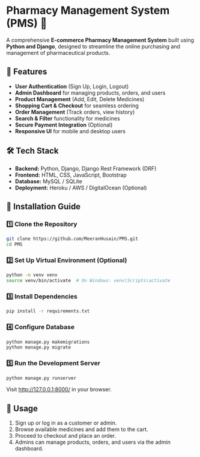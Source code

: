 # Pharmacy Management System (PMS) 💊

A comprehensive **E-commerce Pharmacy Management System** built using **Python and Django**, designed to streamline the online purchasing and management of pharmaceutical products.

## 🚀 Features

- **User Authentication** (Sign Up, Login, Logout)
- **Admin Dashboard** for managing products, orders, and users
- **Product Management** (Add, Edit, Delete Medicines)
- **Shopping Cart & Checkout** for seamless ordering
- **Order Management** (Track orders, view history)
- **Search & Filter** functionality for medicines
- **Secure Payment Integration** (Optional)
- **Responsive UI** for mobile and desktop users

## 🛠️ Tech Stack

- **Backend:** Python, Django, Django Rest Framework (DRF)
- **Frontend:** HTML, CSS, JavaScript, Bootstrap
- **Database:** MySQL / SQLite
- **Deployment:** Heroku / AWS / DigitalOcean (Optional)

## 📌 Installation Guide

### 1️⃣ Clone the Repository

```bash
git clone https://github.com/MeeranHusain/PMS.git
cd PMS
```

### 2️⃣ Set Up Virtual Environment (Optional)

```bash
python -m venv venv
source venv/bin/activate  # On Windows: venv\Scripts\activate
```

### 3️⃣ Install Dependencies

```bash
pip install -r requirements.txt
```

### 4️⃣ Configure Database

```bash
python manage.py makemigrations
python manage.py migrate
```

### 5️⃣ Run the Development Server

```bash
python manage.py runserver
```
Visit http://127.0.0.1:8000/ in your browser.

## 🛒 Usage
1. Sign up or log in as a customer or admin.
2. Browse available medicines and add them to the cart.
3. Proceed to checkout and place an order.
4. Admins can manage products, orders, and users via the admin dashboard.
